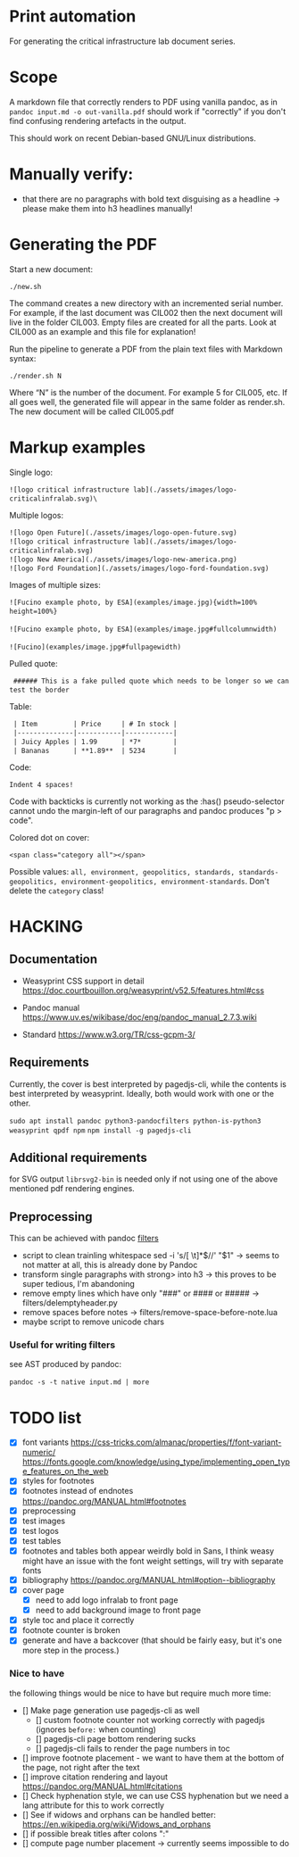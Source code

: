 # Print automation

For generating the critical infrastructure lab document series. 

# Scope

A markdown file that correctly renders to PDF using vanilla pandoc, as
in `pandoc input.md -o out-vanilla.pdf` should work if "correctly" if
you don't find confusing rendering artefacts in the output.

This should work on recent Debian-based GNU/Linux distributions.

# Manually verify:

- that there are no paragraphs with bold text disguising as a headline →
  please make them into h3 headlines manually!

# Generating the PDF

Start a new document:

    ./new.sh
    
The command creates a new directory with an incremented serial number.  For example, if the last document was CIL002 then the next document will live in the folder CIL003.  Empty files are created for all the parts.  Look at CIL000 as an example and this file for explanation!

Run the pipeline to generate a PDF from the plain text files with Markdown syntax:

    ./render.sh N
   
Where “N” is the number of the document.  For example 5 for CIL005, etc.  If all goes well, the generated file will appear in the same folder as render.sh.  The new document will be called CIL005.pdf

# Markup examples

Single logo:

    ![logo critical infrastructure lab](./assets/images/logo-criticalinfralab.svg)\

Multiple logos:

    ![logo Open Future](./assets/images/logo-open-future.svg)
    ![logo critical infrastructure lab](./assets/images/logo-criticalinfralab.svg)
    ![logo New America](./assets/images/logo-new-america.png)
    ![logo Ford Foundation](./assets/images/logo-ford-foundation.svg)

Images of multiple sizes:

    ![Fucino example photo, by ESA](examples/image.jpg){width=100% height=100%}

    ![Fucino example photo, by ESA](examples/image.jpg#fullcolumnwidth)

    ![Fucino](examples/image.jpg#fullpagewidth)

Pulled quote:

     ###### This is a fake pulled quote which needs to be longer so we can test the border

Table:

     | Item         | Price     | # In stock |
     |--------------|-----------|------------|
     | Juicy Apples | 1.99      | *7*        |
     | Bananas      | **1.89**  | 5234       |

Code:

    Indent 4 spaces!

Code with backticks is currently not working as the :has()
pseudo-selector cannot undo the margin-left of our paragraphs and pandoc
produces "p > code".

Colored dot on cover:

    <span class="category all"></span>
    
Possible values: `all, environment, geopolitics, standards, standards-geopolitics, environment-geopolitics, environment-standards`.  Don't delete the `category` class!

# HACKING

## Documentation

* Weasyprint CSS support in detail
  https://doc.courtbouillon.org/weasyprint/v52.5/features.html#css

* Pandoc manual
  https://www.uv.es/wikibase/doc/eng/pandoc_manual_2.7.3.wiki

* Standard
  https://www.w3.org/TR/css-gcpm-3/

## Requirements

Currently, the cover is best interpreted by pagedjs-cli, while the
contents is best interpreted by weasyprint. Ideally, both would work
with one or the other.

  `sudo apt install pandoc python3-pandocfilters python-is-python3 weasyprint qpdf npm`
  `npm install -g pagedjs-cli`

## Additional requirements

for SVG output `librsvg2-bin` is needed only if not using one of the
above mentioned pdf rendering engines.

## Preprocessing

This can be achieved with pandoc [filters](https://pandoc.org/filters.html)

- script to clean trainling whitespace
  sed -i 's/[ \t]*$//' "$1"
  → seems to not matter at all, this is already done by Pandoc
- transform single paragraphs with strong> into h3 → this proves to be
  super tedious, I'm abandoning
- remove empty lines which have only "###" or #### or #####
  → filters/delemptyheader.py
- remove spaces before notes
  → filters/remove-space-before-note.lua
- maybe script to remove unicode chars

### Useful for writing filters

see AST produced by pandoc:

 `pandoc -s -t native input.md | more`

# TODO list

- [x] font variants
      https://css-tricks.com/almanac/properties/f/font-variant-numeric/
      https://fonts.google.com/knowledge/using_type/implementing_open_type_features_on_the_web
- [x] styles for footnotes
- [x] footnotes instead of endnotes
      https://pandoc.org/MANUAL.html#footnotes
- [x] preprocessing
- [x] test images
- [x] test logos
- [x] test tables
- [x] footnotes and tables both appear weirdly bold in Sans, I think
  weasy might have an issue with the font weight settings, will try with
  separate fonts
- [x] bibliography
      https://pandoc.org/MANUAL.html#option--bibliography
- [x] cover page
  - [x] need to add logo infralab to front page
  - [x] need to add background image to front page
- [x] style toc and place it correctly
- [x] footnote counter is broken
- [x] generate and have a backcover (that should be fairly easy, but it's
      one more step in the process.)

### Nice to have

the following things would be nice to have but require much more time:

- [] Make page generation use pagedjs-cli as well
  - [] custom footnote counter not working correctly with pagedjs
       (ignores `before:` when counting)
  - [] pagedjs-cli page bottom rendering sucks
  - [] pagedjs-cli fails to render the page numbers in toc
- [] improve footnote placement - we want to have them at the bottom of
     the page, not right after the text
- [] improve citation rendering and layout
     https://pandoc.org/MANUAL.html#citations
- [] Check hyphenation style, we can use CSS hyphenation but we need a
     lang attribute for this to work correctly
- [] See if widows and orphans can be handled better:
     https://en.wikipedia.org/wiki/Widows_and_orphans
- [] if possible break titles after colons ":"
- [] compute page number placement → currently seems impossible to do

